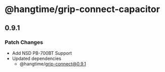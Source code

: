 # @hangtime/grip-connect-capacitor

## 0.9.1

### Patch Changes

- Add NSD PB-700BT Support
- Updated dependencies
  - @hangtime/grip-connect@0.9.1
